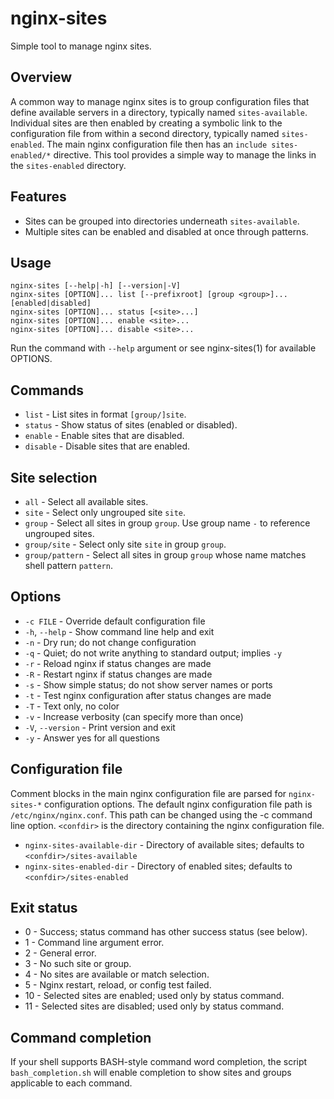 # nginx-sites

Simple tool to manage nginx sites.


## Overview

A common way to manage nginx sites is to group configuration files that define
available servers in a directory, typically named `sites-available`.
Individual sites are then enabled by creating a symbolic link to the configuration
file from within a second directory, typically named `sites-enabled`.
The main nginx configuration file then has an `include sites-enabled/*` directive.
This tool provides a simple way to manage the links in the `sites-enabled`
directory.


## Features

* Sites can be grouped into directories underneath `sites-available`.
* Multiple sites can be enabled and disabled at once through patterns.


## Usage

	nginx-sites [--help|-h] [--version|-V]
	nginx-sites [OPTION]... list [--prefixroot] [group <group>]... [enabled|disabled]
	nginx-sites [OPTION]... status [<site>...]
	nginx-sites [OPTION]... enable <site>...
	nginx-sites [OPTION]... disable <site>...

Run the command with `--help` argument or see nginx-sites(1) for available OPTIONS.


## Commands

* `list` - List sites in format `[group/]site`.
* `status` - Show status of sites (enabled or disabled).
* `enable` - Enable sites that are disabled.
* `disable` - Disable sites that are enabled.


## Site selection

* `all` - Select all available sites.
* `site` - Select only ungrouped site `site`.
* `group` - Select all sites in group `group`. Use group name `-` to reference ungrouped sites.
* `group/site` - Select only site `site` in group `group`.
* `group/pattern` - Select all sites in group `group` whose name matches shell pattern `pattern`.


## Options

* `-c FILE` - Override default configuration file
* `-h`, `--help` - Show command line help and exit
* `-n` - Dry run; do not change configuration
* `-q` - Quiet; do not write anything to standard output; implies `-y`
* `-r` - Reload nginx if status changes are made
* `-R` - Restart nginx if status changes are made
* `-s` - Show simple status; do not show server names or ports
* `-t` - Test nginx configuration after status changes are made
* `-T` - Text only, no color
* `-v` - Increase verbosity (can specify more than once)
* `-V`, `--version` - Print version and exit
* `-y` - Answer yes for all questions


## Configuration file

Comment blocks in the main nginx configuration file are parsed for `nginx-sites-*` configuration options.
The default nginx configuration file path is `/etc/nginx/nginx.conf`. This path can be changed
using the -c command line option. `<confdir>` is the directory containing the nginx configuration file.

* `nginx-sites-available-dir` - Directory of available sites; defaults to `<confdir>/sites-available`
* `nginx-sites-enabled-dir` - Directory of enabled sites; defaults to `<confdir>/sites-enabled`


## Exit status

* 0 - Success; status command has other success status (see below).
* 1 - Command line argument error.
* 2 - General error.
* 3 - No such site or group.
* 4 - No sites are available or match selection.
* 5 - Nginx restart, reload, or config test failed.
* 10 - Selected sites are enabled; used only by status command.
* 11 - Selected sites are disabled; used only by status command.


## Command completion

If your shell supports BASH-style command word completion, the script
`bash_completion.sh` will enable completion to show sites and groups
applicable to each command.
